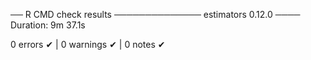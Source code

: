 ── R CMD check results ────────────── estimators 0.12.0 ────
Duration: 9m 37.1s

0 errors ✔ | 0 warnings ✔ | 0 notes ✔
